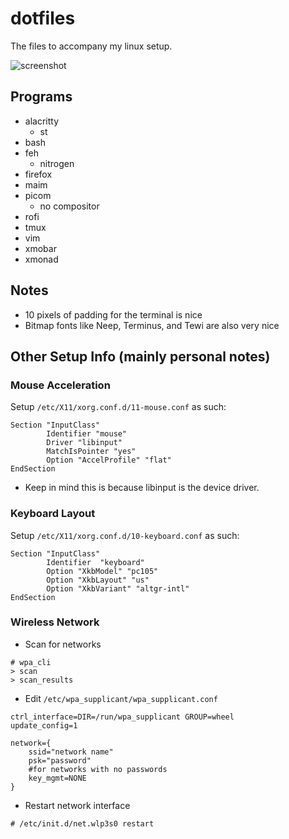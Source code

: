 # dotfiles
The files to accompany my linux setup.

![screenshot](https://camo.githubusercontent.com/5c0bebb35d7a47f5a07d67baba777a64d3c1693f/68747470733a2f2f692e696d6775722e636f6d2f54584c3946624e2e706e67)

## Programs
- alacritty
  - st
- bash
- feh
  - nitrogen
- firefox
- maim
- picom
  - no compositor
- rofi
- tmux
- vim
- xmobar
- xmonad

## Notes
- 10 pixels of padding for the terminal is nice
- Bitmap fonts like Neep, Terminus, and Tewi are also very nice

## Other Setup Info (mainly personal notes)

### Mouse Acceleration
Setup `/etc/X11/xorg.conf.d/11-mouse.conf` as such:
```
Section "InputClass"
        Identifier "mouse"
        Driver "libinput"
        MatchIsPointer "yes"
        Option "AccelProfile" "flat"
EndSection

```
- Keep in mind this is because libinput is the device driver.

### Keyboard Layout
Setup `/etc/X11/xorg.conf.d/10-keyboard.conf` as such:
```
Section "InputClass"
        Identifier  "keyboard"
        Option "XkbModel" "pc105"
        Option "XkbLayout" "us"
        Option "XkbVariant" "altgr-intl"
EndSection
```

### Wireless Network
- Scan for networks
```
# wpa_cli
> scan
> scan_results
```

- Edit `/etc/wpa_supplicant/wpa_supplicant.conf`
```
ctrl_interface=DIR=/run/wpa_supplicant GROUP=wheel
update_config=1

network={
	ssid="network name"
	psk="password"
	#for networks with no passwords
	key_mgmt=NONE
}
```

- Restart network interface
```
# /etc/init.d/net.wlp3s0 restart
```

